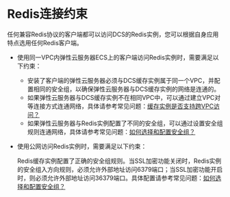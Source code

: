# Redis连接约束<a name="ZH-CN_TOPIC_0148195223"></a>

任何兼容Redis协议的客户端都可以访问DCS的Redis实例，您可以根据自身应用特点选用任何Redis客户端。

-   使用同一VPC内弹性云服务器ECS上的客户端访问Redis实例时，需要满足以下约束：
    -   安装了客户端的弹性云服务器必须与DCS缓存实例属于同一个VPC，并配置相同的安全组，以确保弹性云服务器与DCS缓存实例的网络是连通的。
    -   如果弹性云服务器与DCS缓存实例不在相同VPC中，可以通过建立VPC对等连接方式连通网络，具体请参考常见问题：[缓存实例是否支持跨VPC访问？](https://support.huaweicloud.com/dcs_faq/dcs-zh-ug-180312006.html)
    -   如果弹性云服务器与Redis实例配置了不同的安全组，可以通过设置安全组规则连通网络，具体请参考常见问题：[如何选择和配置安全组？](https://support.huaweicloud.com/dcs_faq/zh-cn_topic_0082442607.html)

-   使用公网访问Redis实例时，需要满足以下约束：

    Redis缓存实例配置了正确的安全组规则。当SSL加密功能关闭时，Redis实例的安全组入方向规则，必须允许外部地址访问6379端口；当SSL加密功能开启时，则必须允许外部地址访问36379端口。具体配置请参考常见问题：[如何选择和配置安全组？](https://support.huaweicloud.com/dcs_faq/zh-cn_topic_0082442607.html)


